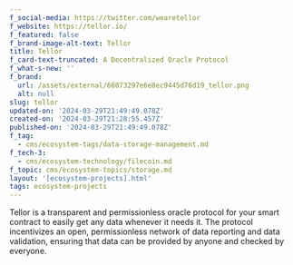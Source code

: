 ```yaml
---
f_social-media: https://twitter.com/wearetellor
f_website: https://tellor.io/
f_featured: false
f_brand-image-alt-text: Tellor
title: Tellor
f_card-text-truncated: A Decentralized Oracle Protocol
f_what-s-new: ''
f_brand:
  url: /assets/external/66073297e6e8ec9445d76d19_tellor.png
  alt: null
slug: tellor
updated-on: '2024-03-29T21:49:49.078Z'
created-on: '2024-03-29T21:28:55.457Z'
published-on: '2024-03-29T21:49:49.078Z'
f_tag:
  - cms/ecosystem-tags/data-storage-management.md
f_tech-3:
  - cms/ecosystem-technology/filecoin.md
f_topic: cms/ecosystem-topics/storage.md
layout: '[ecosystem-projects].html'
tags: ecosystem-projects
---
```


Tellor is a transparent and permissionless oracle protocol for your smart contract to easily get any data whenever it needs it. The protocol incentivizes an open, permissionless network of data reporting and data validation, ensuring that data can be provided by anyone and checked by everyone.
